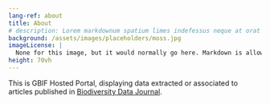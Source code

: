 ```yaml
---
lang-ref: about
title: About
# description: Lorem markdownum spatium limes indefessus neque at orat aestuat
background: /assets/images/placeholders/moss.jpg
imageLicense: |
  None for this image, but it would normally go here. Markdown is allowed.
height: 70vh
---
```


This is GBIF Hosted Portal, displaying data extracted or associated to articles published in [Biodiversity Data Journal](https://bdj.pensoft.net/).
